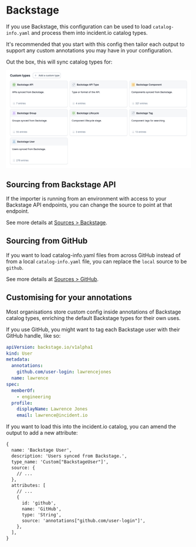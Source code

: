# Backstage

If you use Backstage, this configuration can be used to load `catalog-info.yaml`
and process them into incident.io catalog types.

It's recommended that you start with this config then tailor each output to
support any custom annotations you may have in your configuration.

Out the box, this will sync catalog types for:

![Backstage catalog types created by this config](dashboard.png)

## Sourcing from Backstage API

If the importer is running from an environment with access to your Backstage API
endpoints, you can change the source to point at that endpoint.

See more details at [Sources > Backstage](../config.md#backstage).

## Sourcing from GitHub

If you want to load catalog-info.yaml files from across GitHub instead of from a
local `catalog-info.yaml` file, you can replace the `local` source to be
`github`.

See more details at [Sources > GitHub](../config.md#github).

## Customising for your annotations

Most organisations store custom config inside annotations of Backstage catalog
types, enriching the default Backstage types for their own uses.

If you use GitHub, you might want to tag each Backstage user with their GitHub
handle, like so:

```yaml
apiVersion: backstage.io/v1alpha1
kind: User
metadata:
  annotations:
    github.com/user-login: lawrencejones
  name: lawrence
spec:
  memberOf:
    - engineering
  profile:
    displayName: Lawrence Jones
    email: lawrence@incident.io
```

If you want to load this into the incident.io catalog, you can amend the output
to add a new attribute:

```jsonnet
{
  name: 'Backstage User',
  description: 'Users synced from Backstage.',
  type_name: 'Custom["BackstageUser"]',
  source: {
    // ...
  },
  attributes: [
    // ...
    {
      id: 'github',
      name: 'GitHub',
      type: 'String',
      source: 'annotations["github.com/user-login"]',
    },
  ],
}
```
